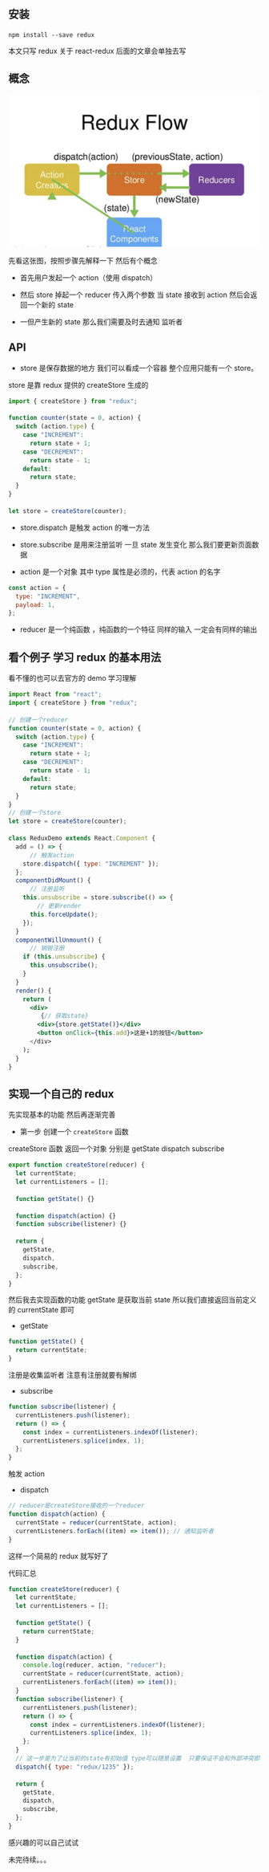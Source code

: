 ## 安装

`npm install --save redux`

本文只写 redux 关于 react-redux 后面的文章会单独去写

## 概念

![](img/redux.png)

先看这张图，按照步骤先解释一下 然后有个概念

- 首先用户发起一个 action（使用 dispatch）

- 然后 store 掉起一个 reducer 传入两个参数 当 state 接收到 action 然后会返回一个新的 state

- 一但产生新的 state 那么我们需要及时去通知 监听者

## API

- store 是保存数据的地方 我们可以看成一个容器 整个应用只能有一个 store。

store 是靠 redux 提供的 createStore 生成的

```jsx
import { createStore } from "redux";

function counter(state = 0, action) {
  switch (action.type) {
    case "INCREMENT":
      return state + 1;
    case "DECREMENT":
      return state - 1;
    default:
      return state;
  }
}

let store = createStore(counter);
```

- store.dispatch 是触发 action 的唯一方法

- store.subscribe 是用来注册监听 一旦 state 发生变化 那么我们要更新页面数据

- action 是一个对象 其中 type 属性是必须的，代表 action 的名字

```js
const action = {
  type: "INCREMENT",
  payload: 1,
};
```

- reducer 是一个纯函数 ，纯函数的一个特征 同样的输入 一定会有同样的输出

## 看个例子 学习 redux 的基本用法

看不懂的也可以去官方的 demo 学习理解

```jsx
import React from "react";
import { createStore } from "redux";

// 创建一个reducer
function counter(state = 0, action) {
  switch (action.type) {
    case "INCREMENT":
      return state + 1;
    case "DECREMENT":
      return state - 1;
    default:
      return state;
  }
}
// 创建一个store
let store = createStore(counter);

class ReduxDemo extends React.Component {
  add = () => {
      // 触发action
    store.dispatch({ type: "INCREMENT" });
  };
  componentDidMount() {
      // 注册监听
    this.unsubscribe = store.subscribe(() => {
        // 更新render
      this.forceUpdate();
    });
  }
  componentWillUnmount() {
      // 销毁注册
    if (this.unsubscribe) {
      this.unsubscribe();
    }
  }
  render() {
    return (
      <div>
         {// 获取state}
        <div>{store.getState()}</div>
        <button onClick={this.add}>这是+1的按钮</button>
      </div>
    );
  }
}

```

## 实现一个自己的 redux

先实现基本的功能 然后再逐渐完善

- 第一步 创建一个 `createStore` 函数

createStore 函数 返回一个对象 分别是 getState dispatch subscribe

```js
export function createStore(reducer) {
  let currentState;
  let currentListeners = [];

  function getState() {}

  function dispatch(action) {}
  function subscribe(listener) {}

  return {
    getState,
    dispatch,
    subscribe,
  };
}
```

然后我去实现函数的功能 getState 是获取当前 state 所以我们直接返回当前定义的 currentState 即可

- getState

```js
function getState() {
  return currentState;
}
```

注册是收集监听者 注意有注册就要有解绑

- subscribe

```jsx
function subscribe(listener) {
  currentListeners.push(listener);
  return () => {
    const index = currentListeners.indexOf(listener);
    currentListeners.splice(index, 1);
  };
}
```

触发 action

- dispatch

```js
// reducer是createStore接收的一个reducer
function dispatch(action) {
  currentState = reducer(currentState, action);
  currentListeners.forEach((item) => item()); // 通知监听者
}
```

这样一个简易的 redux 就写好了

代码汇总

```js
function createStore(reducer) {
  let currentState;
  let currentListeners = [];

  function getState() {
    return currentState;
  }

  function dispatch(action) {
    console.log(reducer, action, "reducer");
    currentState = reducer(currentState, action);
    currentListeners.forEach((item) => item());
  }
  function subscribe(listener) {
    currentListeners.push(listener);
    return () => {
      const index = currentListeners.indexOf(listener);
      currentListeners.splice(index, 1);
    };
  }
  // 这一步是为了让当前的state有初始值 type可以随意设置  只要保证不会和外部冲突即可
  dispatch({ type: "redux/1235" });

  return {
    getState,
    dispatch,
    subscribe,
  };
}
```

感兴趣的可以自己试试

未完待续。。。
